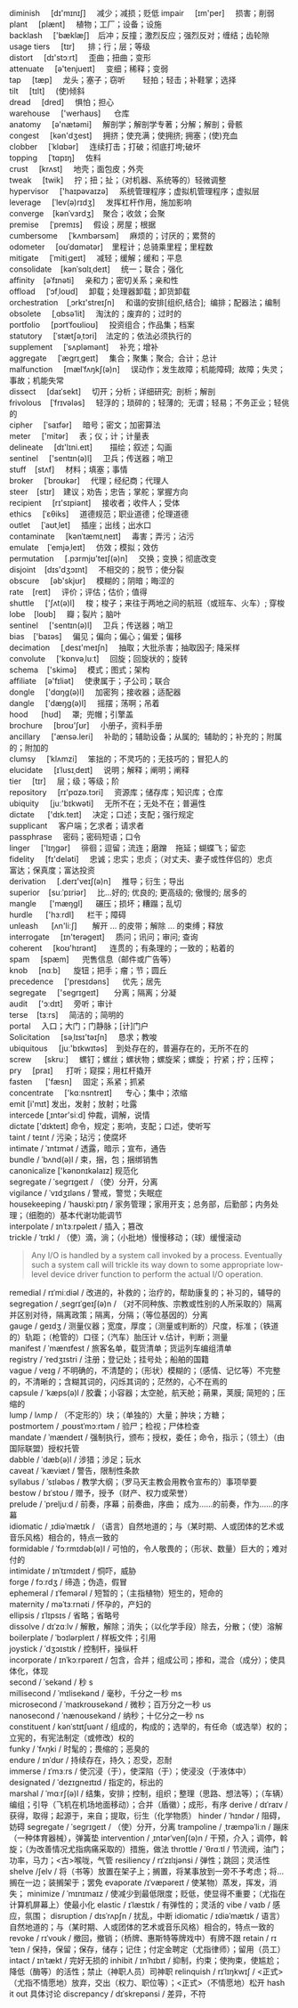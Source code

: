 diminish     [dɪ'mɪnɪʃ]     减少；减损；贬低
impair     [ɪm'per]     损害；削弱  
plant     [plænt]     植物；工厂；设备；设施  
backlash     ['bæklæʃ]    后冲；反撞；激烈反应；强烈反对；缠结；齿轮隙  
usage tiers     [tɪr]      排；行；层；等级  
distort     [dɪ'stɔːrt]     歪曲；扭曲；变形  
attenuate     [ə'tenjueɪt]     变细；稀释；变弱  
tap     [tæp]     龙头；塞子；窃听        轻拍；轻击；补鞋掌；选择  
tilt     [tɪlt]     (使)倾斜  
dread     [dred]     惧怕；担心  
warehouse     ['werhaʊs]      仓库  
anatomy     [ə'nætəmi]     解剖学；解剖学专著；分解；解剖；骨骸  
congest     [kən'dʒest]     拥挤；使充满；使拥挤; 拥塞；(使)充血  
clobber     [ˈklɑbər]     连续打击；打破；彻底打垮;破坏  
topping     [ˈtɑpɪŋ]     佐料  
crust     [krʌst]     地壳；面包皮；外壳  
tweak     [twik]     拧；扭；扯；（对机器、系统等的）轻微调整  
hypervisor     ['haɪpəvaɪzə]     系统管理程序；虚拟机管理程序；虚拟层  
leverage     [ˈlev(ə)rɪdʒ]     发挥杠杆作用，施加影响  
converge    [kənˈvɜrdʒ]    聚合；收敛；会聚  
premise     [ˈpremɪs]     假设；房屋；根据  
cumbersome     [ˈkʌmbərsəm]     麻烦的；讨厌的；累赘的  
odometer     [oʊˈdɑmətər]    里程计；总骑乘里程；里程数  
mitigate     [ˈmitiˌɡeɪt]     减轻；缓解；缓和；平息  
consolidate    [kənˈsɑlɪˌdeɪt]     统一；联合；强化  
affinity    [əˈfɪnəti]     亲和力；密切关系；亲和性  
offload     [ˈɔfˌloʊd]     卸载；处理器卸载；卸货卸载  
orchestration    [ˌɔrkɪ'streɪʃn]     和谐的安排[组织,结合];  编排；配器法；编制  
obsolete     [ˌɑbsəˈlit]     淘汰的；废弃的；过时的  
portfolio     [pɔrtˈfoʊlioʊ]     投资组合；作品集；档案  
statutory     [ˈstætʃəˌtɔri]    法定的；依法必须执行的  
supplement     [ˈsʌpləmənt]     补充；增补  
aggregate     [ˈæɡrɪˌɡeɪt]     集合；聚集；聚合;  合计；总计  
malfunction     [mælˈfʌŋkʃ(ə)n]     误动作；发生故障；机能障碍;  故障；失灵；事故；机能失常  
dissect     [daɪˈsekt]     切开；分析；详细研究;  剖析；解剖  
frivolous    [ˈfrɪvələs]     轻浮的；琐碎的；轻薄的;  无谓；轻易；不务正业；轻佻的  
cipher     [ˈsaɪfər]     暗号；密文；加密算法  
meter     ['mitər]     表；仪；计；计量表  
delineate     [dɪ'lɪni.eɪt]        描绘；叙述；勾画  
sentinel     ['sentɪn(ə)l]     卫兵；传送器；哨卫  
stuff    [stʌf]     材料；填塞；事情  
broker     [ˈbroʊkər]     代理；经纪商；代理人  
steer    [stɪr]    建议；劝告；忠告；掌舵；掌握方向  
recipient     [rɪ'sɪpiənt]     接收者；收件人；受体  
ethics     [ˈɛθiks]     道德规范；职业道德；伦理道德  
outlet     [ˈaʊtˌlet]     插座；出线；出水口  
contaminate     [kənˈtæmɪˌneɪt]     毒害；弄污；沾污  
emulate    [ˈemjəˌleɪt]     仿效；模拟；效仿  
permutation     [.pɜrmjʊ'teɪʃ(ə)n]     交换；变换；彻底改变  
disjoint    [dɪs'dʒɔɪnt]     不相交的；脱节；使分裂  
obscure     [əb'skjʊr]     模糊的；阴暗；晦涩的  
rate    [reɪt]     评价；评估；估价；值得  
shuttle     ['ʃʌt(ə)l]     梭；梭子；来往于两地之间的航班（或班车、火车）; 穿梭  
lobe    [loʊb]     瓣；裂片；脑叶  
sentinel     ['sentɪn(ə)l]     卫兵；传送器；哨卫  
bias    ['baɪəs]     偏见；偏向；偏心；偏爱；偏移  
decimation     [ˌdesɪ'meɪʃn]     抽取；大批杀害；抽取因子; 降采样  
convolute     ['kɒnvəˌluːt]     回旋；回旋状的；旋转  
schema    ['skimə]     模式；图式；架构  
affiliate    [ə'fɪliət]     使隶属于；子公司；联合  
dongle     ['dɑŋɡ(ə)l]     加密狗；接收器；适配器  
dangle     ['dæŋɡ(ə)l]     摇摆；荡啊；吊着  
hood      [hʊd]     罩;  兜帽；引擎盖  
brochure     [broʊ'ʃʊr]     小册子，资料手册  
ancillary     ['ænsə.leri]     补助的；辅助设备；从属的;  辅助的；补充的；附属的；附加的  
clumsy     [ˈklʌmzi]     笨拙的；不灵巧的；无技巧的；冒犯人的  
elucidate     [ɪˈlusɪˌdeɪt]     说明；解释；阐明；阐释  
tier     [tɪr]     层；级；等级；阶  
repository     [rɪ'pɑzə.tɔri]     资源库；储存库；知识库；仓库  
ubiquity     [juː'bɪkwəti]     无所不在；无处不在；普遍性  
dictate      ['dɪk.teɪt]     决定；口述；支配；强行规定  
supplicant     客户端；乞求者；请求者  
passphrase     密码；密码短语；口令  
linger     ['lɪŋɡər]     徘徊；逗留；流连；磨蹭    拖延；蝴蝶飞；留恋  
fidelity     [fɪ'deləti]     忠诚；忠实；忠贞；（对丈夫、妻子或性伴侣的）忠贞     富达；保真度；富达投资  
derivation     [.derɪ'veɪʃ(ə)n]     推导；衍生；导出  
superior    [suːˈpɪriər]     比…好的; 优良的; 更高级的; 傲慢的; 居多的  
mangle      ['mæŋɡl]      碾压；损坏；糟蹋；乱切  
hurdle      ['hɜːrdl]      栏干；障碍  
unleash      [ʌn'liːʃ]       解开 ... 的皮带；解除 ... 的束缚；释放  
interrogate     [ɪn'terəɡeɪt]     质问；讯问；审问; 查询  
coherent     [koʊ'hɪrənt]      连贯的；有条理的；一致的；粘着的  
spam     [spæm]      兜售信息（邮件或广告等）  
knob     [nɑːb]      旋钮；把手；瘤；节；圆丘  
precedence     ['presɪdəns]      优先；居先  
segregate     ['seɡrɪɡeɪt]       分离；隔离；分凝  
audit     ['ɔːdɪt]     旁听；审计  
terse    [tɜːrs]     简洁的；简明的  
portal     入口；大门；门静脉；[计]门户  
Solicitation     [səˌlɪsɪ'təɪʃn]     恳求；教唆  
ubiquitous     [juː'bɪkwɪtəs]    到处存在的，普遍存在的，无所不在的  
screw      [skruː]     螺钉；螺丝；螺状物；螺旋桨；螺旋； 拧紧；拧；压榨；  
pry     [praɪ]      打听；窥探；用杠杆撬开  
fasten      ['fæsn]     固定；系紧；抓紧  
concentrate     ['kɑːnsntreɪt]      专心；集中；浓缩  
emit  [i'mɪt]  发出，发射；放射；吐露  
intercede [ˌɪntər'siːd] 仲裁，调解，说情  
dictate ['dɪkteɪt]  命令，规定；影响，支配；口述，使听写  
taint   / teɪnt /   污染；玷污；使腐坏  
intimate  / ˈɪntɪmət /    透露，暗示；宣布，通告  
bundle   / ˈbʌnd(ə)l /    束，捆，包；捆绑销售  
canonicalize ['kənɒnɪkəlaɪz] 规范化  
segregate  / ˈseɡrɪɡeɪt /  （使）分开，分离  
vigilance / ˈvɪdʒɪləns /  警戒，警觉；失眠症  
housekeeping  / ˈhaʊskiːpɪŋ /   家务管理；家用开支；总务部，后勤部；内务处理；（细胞的）基本代谢功能调节  
interpolate  / ɪnˈtɜːrpəleɪt /  插入；篡改  
trickle  / ˈtrɪkl /  （使）滴，淌；（小批地）慢慢移动；（球）缓慢滚动  
> Any I/O is handled by a system call invoked by a process. Eventually such a system call will trickle its way down to some appropriate low-level device driver function to perform the actual I/O operation.  

remedial  / rɪˈmiːdiəl /  改进的，补救的；治疗的，帮助康复的；补习的，辅导的  
segregation  / ˌseɡrɪˈɡeɪʃ(ə)n /  （对不同种族、宗教或性别的人所采取的）隔离并区别对待，隔离政策；隔离，分隔；（等位基因的）分离  
gauge  / ɡeɪdʒ /  测量仪器；宽度，厚度；（测量或判断的）尺度，标准；（铁道的）轨距；（枪管的）口径；（汽车）胎压计  v.估计，判断；测量  
manifest  / ˈmænɪfest /  旅客名单，载货清单；货运列车编组清单  
registry  / ˈredʒɪstri /  注册；登记处；挂号处；船舶的国籍  
vague  / veɪɡ /  不明确的，不清楚的；（形状）模糊的；（感情、记忆等）不完整的，不清晰的；含糊其词的，闪烁其词的；茫然的，心不在焉的  
capsule    / ˈkæps(ə)l /  胶囊；小容器；太空舱，航天舱；蒴果，荚膜;   简短的；压缩的  
lump   / lʌmp /    （不定形的）块；（单独的）大量；肿块；方糖；  
postmortem   / ˌpoʊstˈmɔːrtəm /   验尸；检视；尸体检查  
mandate    / ˈmændeɪt /    强制执行，颁布；授权，委任；命令，指示；（领土）（由国际联盟）授权托管  
dabble  / ˈdæb(ə)l /  涉猎；涉足；玩水  
caveat  / ˈkæviæt /   警告，限制性条款  
syllabus  / ˈsɪləbəs /  教学大纲；（罗马天主教会用教令宣布的）事项举要  
bestow    / bɪˈstoʊ /   赠予，授予（财产、权力或荣誉）  
prelude   / ˈpreljuːd /  前奏，序幕；前奏曲，序曲；  成为……的前奏，作为……的序幕  
idiomatic  / ˌɪdiəˈmætɪk /   （语言）自然地道的；与（某时期、人或团体的艺术或音乐风格）相合的，特点一致的  
formidable  / ˈfɔːrmɪdəb(ə)l /  可怕的，令人敬畏的；（形状、数量）巨大的；难对付的  
intimidate  / ɪnˈtɪmɪdeɪt /  恫吓，威胁  
forge	 / fɔːrdʒ /		缔造；伪造，假冒  
ephemeral / ɪˈfemərəl /  短暂的；（主指植物）短生的，短命的  
maternity / məˈtɜːrnəti / 怀孕的，产妇的  
ellipsis	/ ɪˈlɪpsɪs /   省略；省略号  
dissolve / dɪˈzɑːlv /    解散，解除；消失；（以化学手段）除去，分散；（使）溶解  
boilerplate  / ˈbɔɪlərpleɪt /		样板文件；引用  
joystick	  / ˈdʒɔɪstɪk /		 控制杆，操纵杆  
incorporate  / ɪnˈkɔːrpəreɪt /  包含，合并；组成公司；掺和，混合（成分）；使具体化，体现  
second		/ ˈsekənd /		秒						  s  
millisecond	/ ˈmɪlisekənd /	毫秒，千分之一秒			ms  
microsecond	/ ˈmaɪkroʊsekənd /	微秒；百万分之一秒		us  
nanosecond	/ ˈnænoʊsekənd /	纳秒；十亿分之一秒		ns  
constituent	/ kənˈstɪtʃuənt /	组成的，构成的；选举的，有任命（或选举）权的；立宪的，有宪法制定（或修改）权的  
funky	/ ˈfʌŋki /		时髦的；畏缩的；恶臭的  
endure	/ ɪnˈdʊr /		持续存在，持久；忍受，忍耐  
immerse	/ ɪˈmɜːrs /		使沉浸（于），使深陷（于）；使浸没（于液体中）  
designated  / ˈdezɪɡneɪtɪd /  指定的，标出的  
marshal / ˈmɑːrʃ(ə)l /  结集，安排；控制，组织；整理（思路、想法等）；（车辆）编组；引导（飞机在机场地面移动）；合并（盾徽）；成形，有序
derive  / dɪˈraɪv / 获得，取得；起源于，来自；提取，衍生（化学物质）
hinder  / ˈhɪndər / 阻碍，妨碍
segregate   / ˈseɡrɪɡeɪt /  （使）分开，分离
trampoline  / ˌtræmpəˈliːn /    蹦床（一种体育器械），弹簧垫
intervention    / ˌɪntərˈvenʃ(ə)n / 干预，介入；调停，斡旋；（为改善情况尤指病痛采取的）措施，做法
throttle    / ˈθrɑːtl / 节流阀，油门；功率，马力；<古>喉咙，气管
resiliency  / rɪˈzɪlɪjənsi /    弹性；跳回；灵活性
shelve  /ʃelv / 将（书等）放置在架子上；搁置，将某事放到一旁不予考虑；将…搁在一边；装搁架于；罢免
evaporate   /ɪˈvæpəreɪt /  使某物）蒸发，挥发，消失；
minimize    / ˈmɪnɪmaɪz /   使减少到最低限度；贬低，使显得不重要；（尤指在计算机屏幕上）使最小化
elastic     / ɪˈlæstɪk /    有弹性的；灵活的
vibe       / vaɪb /      感应，氛围；
disruption  / dɪsˈrʌpʃn /   扰乱，中断
idiomatic   / ɪdiəˈmætɪk /  语言）自然地道的；与（某时期、人或团体的艺术或音乐风格）相合的，特点一致的
revoke  / rɪˈvoʊk / 撤回，撤销；（桥牌、惠斯特等牌戏中）有牌不跟
retain  / rɪˈteɪn / 保持，保留；保存，储存；记住；付定金聘定（尤指律师）；留用（员工）
intact  / ɪnˈtækt / 完好无损的
inhibit / ɪnˈhɪbɪt /    抑制，约束；使拘束，使尴尬；降低（酶等）的活性；禁止（神职人员）司神职
relinquish  / rɪˈlɪŋkwɪʃ /  <正式>（尤指不情愿地）放弃，交出（权力、职位等）；<正式>（不情愿地）松开
hash it out 具体讨论
discrepancy / dɪˈskrepənsi /    差异，不符
